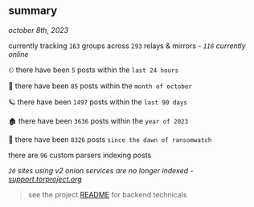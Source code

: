 
## summary
_october 8th, 2023_

currently tracking `163` groups across `293` relays & mirrors - _`116` currently online_

⏲ there have been `5` posts within the `last 24 hours`

🦈 there have been `85` posts within the `month of october`

🪐 there have been `1497` posts within the `last 90 days`

🏚 there have been `3636` posts within the `year of 2023`

🦕 there have been `8326` posts `since the dawn of ransomwatch`

there are `96` custom parsers indexing posts

_`20` sites using v2 onion services are no longer indexed - [support.torproject.org](https://support.torproject.org/onionservices/v2-deprecation/)_

> see the project [README](https://github.com/joshhighet/ransomwatch#ransomwatch--) for backend technicals
